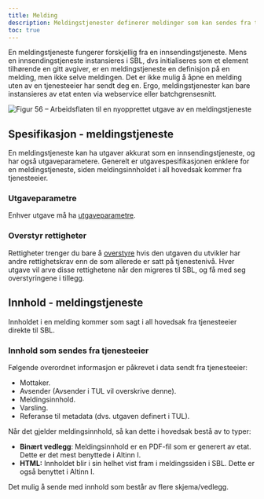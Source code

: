 ```yaml
---
title: Melding
description: Meldingstjenester definerer meldinger som kan sendes fra tjenesteeier til bruker.
toc: true
---
```


En meldingstjeneste fungerer forskjellig fra en innsendingstjeneste. Mens en innsendingstjeneste instansieres i SBL, dvs initialiseres som
et element tilhørende en gitt avgiver, er en meldingstjeneste en definisjon på en melding, men ikke selve meldingen. Det er ikke mulig å
åpne en melding uten av en tjenesteeier har sendt deg en. Ergo, meldings­tjenester kan bare instansieres av etat enten via webservice eller
batchgrensesnitt.

![Figur 56 – Arbeidsflaten til en nyopprettet utgave av en meldingstjeneste](/docs/images/guides/tul/arbeidsflate-melding.png?width=700 "Figur 56 – Arbeidsflaten til en nyopprettet utgave av en meldingstjeneste")

## Spesifikasjon - meldingstjeneste

En meldingstjeneste kan ha utgaver akkurat som en innsendingstjeneste, og har også utgaveparametere. Generelt er utgavespesifikasjonen
enklere for en meldingstjeneste, siden meldingsinnholdet i all hovedsak kommer fra tjenesteeier.

### Utgaveparametre

Enhver utgave må ha [utgaveparametre](../felles-funksjonalitet/#utgaveparametere).

### Overstyr rettigheter

Rettigheter trenger du bare å [overstyre](../felles-funksjonalitet/#overstyr-rettigheter) hvis den utgaven du utvikler har andre rettighetskrav enn de som allerede er satt på tjenestenivå.
Hver utgave vil arve disse rettighetene når den migreres til SBL, og få med seg overstyringene i tillegg.

## Innhold - meldingstjeneste

Innholdet i en melding kommer som sagt i all hovedsak fra tjenesteeier direkte til SBL.

### Innhold som sendes fra tjenesteeier

Følgende overordnet informasjon er påkrevet i data sendt fra tjenesteeier:

  - Mottaker.
  - Avsender (Avsender i TUL vil overskrive denne).
  - Meldingsinnhold.
  - Varsling.
  - Referanse til metadata (dvs. utgaven definert i TUL).

Når det gjelder meldingsinnhold, så kan dette i hovedsak bestå av to typer:

  - **Binært vedlegg**: Meldingsinnhold er en PDF-fil som er generert av etat. Dette er det mest benyttede i Altinn I.
  - **HTML:** Innholdet blir i sin helhet vist fram i meldingssiden i SBL. Dette er også benyttet i Altinn I.

Det mulig å sende med innhold som består av flere skjema/vedlegg.
